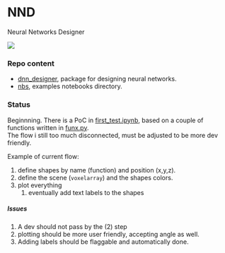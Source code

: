 # NND
Neural Networks Designer

<img src='https://img.shields.io/badge/made%20for-DNN%20hackers-blue'>
  

### Repo content
* [dnn_designer](./dnn_designer/), package for designing neural networks.
* [nbs](./nbs/), examples notebooks directory.

### Status
Beginnning. There is a PoC in [first_test.ipynb](./dnn_designer/first_test.ipynb), based on a couple of functions written in [funx.py](./dnn_designer/funx.py).  
The flow i still too much disconnected, must be adjusted to be more dev friendly.
  
Example of current flow:
1. define shapes by name (function) and position (x,y,z).
2. define the scene (`voxelarray`) and the shapes colors.
3. plot everything
    1. eventually add text labels to the shapes

##### Issues
1. A dev should not pass by the (2) step
2. plotting should be more user friendly, accepting angle as well.
3. Adding labels should be flaggable and automatically done.

